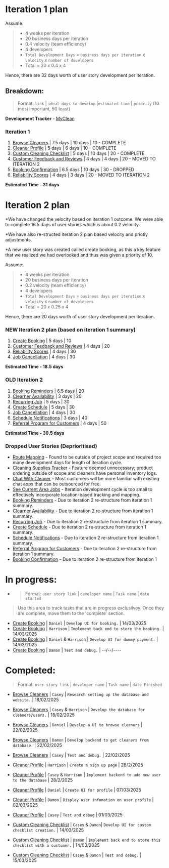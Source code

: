 # Iteration 1 plan
Assume:
> - 4 weeks per iteration
> - 20 business days per iteration
> - 0.4 velocity (team efficiency)
> - 4 developers 
> - `Total Development Days` = `business days per iteration` x `velocity` x `number of developers`
> - Total = 20 x 0.4 x 4

Hence, there are 32 days worth of user story development per iteration.

## Breakdown:
> Format: `link` | `ideal days to develop` |`estimated time` | `priority` (10 most important, 50 least)

**Development Tracker** - [MyClean](https://github.com/users/Casey-Summers/projects/1)

### Iteration 1
1. [Browse Cleaners](/user_stories/user_story_browse_cleaners.md) | 7.5 days | 10 days | 10 - COMPLETE
2. [Cleaner Profile](/user_stories/user_story_create_cleaner_profile.md) | 5 days | 6 days | 10 - COMPLETE
3. [Custom Cleaning Checklist](/user_stories/user_story_custom_cleaning_checklist.md) | 5 days | 10 days | 20 - COMPLETE
4. [Customer Feedback and Reviews](/user_stories/user_story_customer_feedback.md) | 4 days | 4 days | 20 - MOVED TO ITERATION 2
5. [Booking Confirmation](/user_stories/user_story_booking_confirmation.md) | 6.5 days | 10 days | 30 - DROPPED
6. [Reliability Scores](/user_stories/user_story_reliability_scores.md) | 4 days | 3 days | 20 - MOVED TO ITERATION 2

**Estimated Time - 31 days**

# Iteration 2 plan
*We have changed the velocity based on iteration 1 outcome. We were able to complete 16.5 days of user stories which is about 0.2 velocity.

*We have also re-structed iteration 2 plan based velocity and priotiy adjustments. 

*A new user story was created called create booking, as this a key feature that we realized we had overlooked and thus was given a priority of 10.


Assume:
> - 4 weeks per iteration
> - 20 business days per iteration
> - 0.2 velocity (team efficiency)
> - 4 developers 
> - `Total Development Days` = `business days per iteration` x `velocity` x `number of developers`
> - Total = 20 x 0.25 x 4

Hence, there are 20 days worth of user story development per iteration.

### NEW Iteration 2 plan (based on iteration 1 summary)
1. [Create Booking](/user_stories/create_booking.md) | 5 days | 10
2. [Customer Feedback and Reviews](/user_stories/user_story_customer_feedback.md) | 4 days | 20
3. [Reliability Scores](/user_stories/user_story_reliability_scores.md) | 4 days | 30
4. [Job Cancellation](/user_stories/user_story_handle_cancellations.md) | 4 days | 30
   
**Estimated Time - 18.5 days**


### OLD Iteration 2
1. [Booking Reminders](/user_stories/user_story_booking_reminders.md) | 6.5 days | 20
2. [Clearner Availability](/user_stories/user_story_cleaner_availability) | 3 days | 20
3. [Recurring Job](/user_stories/user_story_recurring_job.md) | 5 days | 30
4. [Create Schedule](/user_stories/user_story_create_schedule.md) | 5 days | 30
5. [Job Cancellation](/user_stories/user_story_handle_cancellations.md) | 4 days | 30
6. [Schedule Notifications](/user_stories/user_story_schedule_notifications.md) | 3 days | 40
7. [Referral Program for Customers](/user_stories/user_story_referral_program_for_customers.md) | 4 days | 50

**Estimated Time - 30.5 days**



### Dropped User Stories (Deprioritised)
* [Route Mapping](/user_stories/user_story_efficient_route_mapping.md) - Found to be outside of project scope and required too many development days for length of iteration cycle.
* [Cleaning Supplies Tracker](/user_stories/user_story_cleaning_supplies_tracking.md) - Feature deemed unnecessary; product ordering outside of scope and cleaners have personal inventory logs. 
* [Chat With Cleaner](/user_stories/user_story_chat_with_hired_cleaner.md) - Most customers will be more familiar with existing chat apps that can be outsourced for free.
* [See Current Area Jobs](/user_stories/user_story_see_current_area_cleaning_jobs.md) - Iteration development cycle is too small to effectively incorporate location-based tracking and mapping.
* [Booking Reminders](/user_stories/user_story_booking_reminders.md) - Due to iteration 2 re-structure from iteration 1 summary.
* [Clearner Availability](/user_stories/user_story_cleaner_availability) - Due to iteration 2 re-structure from iteration 1 summary.
* [Recurring Job](/user_stories/user_story_recurring_job.md) - Due to iteration 2 re-structure from iteration 1 summary.
* [Create Schedule](/user_stories/user_story_create_schedule.md) - Due to iteration 2 re-structure from iteration 1 summary.
* [Schedule Notifications](/user_stories/user_story_schedule_notifications.md) - Due to iteration 2 re-structure from iteration 1 summary.
* [Referral Program for Customers](/user_stories/user_story_referral_program_for_customers.md) - Due to iteration 2 re-structure from iteration 1 summary.
* [Booking Confirmation](/user_stories/user_story_booking_confirmation.md) - Due to iteration 2 re-structure from iteration 1 

# In progress:
* > Format: `user story link` | `developer name` | `Task name` | `date started` <br>
> Use this area to track tasks that are in progress exclusilvey. Once they are complete, move them to the 'complete' section.


* [Create Booking](/user_stories/create_booking.md) | `Daniel` | `Develop UI for booking.` | 14/03/2025
* [Create Booking](/user_stories/create_booking.md) | `Harrison` | `Implement back end to store the booking.` | 14/03/2025
* [Create Booking](/user_stories/create_booking.md) | `Daniel` & `Harrison` | `Develop UI for dummy payment.` | 14/03/2025
* [Create Booking](/user_stories/create_booking.md) | `Damon` | `Test and debug.` | --/--/----




# Completed:
> Format: `user story link` | `developer name` | `Task name` | `date Finished` <br>
* [Browse Cleaners](/user_stories/user_story_browse_cleaners.md) | `Casey` | `Research setting up the database and website.` | 18/02/2025
* [Browse Cleaners](/user_stories/user_story_browse_cleaners.md) | `Casey` & `Harrison` | `Develop the database for cleaners/users.` | 18/02/2025
* [Browse Cleaners](/user_stories/user_story_browse_cleaners.md) | `Daniel` | `Develop a UI to browse cleaners` | 22/02/2025
* [Browse Cleaners](/user_stories/user_story_browse_cleaners.md) | `Damon` | `Develop backend to get cleaners from database.` | 22/02/2025
* [Browse Cleaners](/user_stories/user_story_browse_cleaners.md) | `Casey` | `Test and debug.` | 22/02/2025


* [Cleaner Profile](/user_stories/user_story_create_cleaner_profile.md)  | `Harrison` | `Create a sign up page` | 28/2/2025
* [Cleaner Profile](/user_stories/user_story_create_cleaner_profile.md)  | `Casey` & `Harrison`  | `Implement backend to add new user to the database` | 28/2/2025
* [Cleaner Profile](/user_stories/user_story_create_cleaner_profile.md)  | `Daniel` | `Create UI for profile` | 07/03/2025
* [Cleaner Profile](/user_stories/user_story_create_cleaner_profile.md)  | `Damon` | `Display user infomation on user profile` | 02/03/2025
* [Cleaner Profile](/user_stories/user_story_create_cleaner_profile.md)  | `Casey` | `Test and debug` | 01/03/2025

* [Custom Cleaning Checklist](/user_stories/user_story_custom_cleaning_checklist.md) | `Casey` & `Damon`| `Develop UI for custom checklist creation.` | 14/03/2025
* [Custom Cleaning Checklist](/user_stories/user_story_custom_cleaning_checklist.md) | `Damon` | `Implement back end to store this checklist with a customer.` | 14/03/2025
* [Custom Cleaning Checklist](/user_stories/user_story_custom_cleaning_checklist.md) | `Casey` & `Damon` | `Test and debug.` | 15/03/2025
